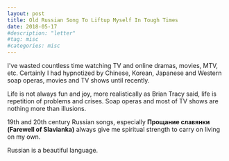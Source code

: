 ```yaml
---
layout: post
title: Old Russian Song To Liftup Myself In Tough Times
date: 2018-05-17
#description: "letter"
#tag: misc
#categories: misc
---
```


I've wasted countless time watching TV and online dramas, movies, MTV, etc.
Certainly I had hypnotized by Chinese, Korean, Japanese and Western soap operas, movies and TV shows until recently.

Life is not always fun and joy, more realistically as Brian Tracy said, life is repetition of problems and crises.
Soap operas and most of TV shows are nothing more than illusions.

19th and 20th century Russian songs, especially **Прощание славянки (Farewell of Slavianka)** always give me spiritual strength to carry on living on my own.

Russian is a beautiful language.
